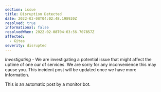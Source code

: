 ```yaml
---
section: issue
title: Disruption Detected
date: 2022-02-08T04:02:48.198920Z
resolved: true
informational: false
resolvedWhen: 2022-02-08T04:03:56.707857Z
affected:
  - Gitea
severity: disrupted
---
```

*Investigating* - We are investigating a potential issue that might affect the uptime of one our of services. We are sorry for any inconvenience this may cause you. This incident post will be updated once we have more information.

This is an automatic post by a monitor bot.
        